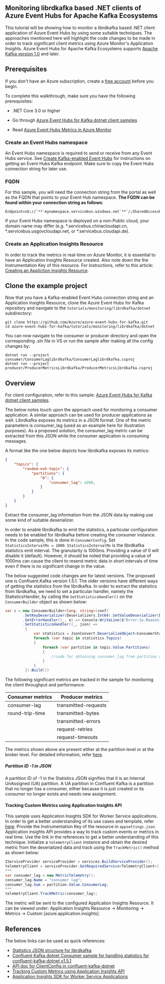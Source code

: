 ## Monitoring librdkafka based .NET clients of Azure Event Hubs for Apache Kafka Ecosystems

This tutorial will be showing how to monitor a librdkafka based .NET client application of Azure Event Hubs by using some suitable techniques. The approaches mentioned here will highlight the code changes to be made in order to track significant client metrics using Azure Monitor's Application Insights. Azure Event Hubs for Apache Kafka Ecosystems supports [Apache Kafka version 1.0](https://kafka.apache.org/10/documentation.html) and later. 

## Prerequisites

If you don't have an Azure subscription, create a [free account](https://azure.microsoft.com/free/?ref=microsoft.com&utm_source=microsoft.com&utm_medium=docs&utm_campaign=visualstudio) before you begin.

To complete this walkthrough, make sure you have the following prerequisites:

- .NET Core 3.0 or higher 

- Go through [Azure Event Hubs for Kafka dotnet client samples](https://github.com/Azure/azure-event-hubs-for-kafka/tree/master/quickstart/dotnet)
- Read [Azure Event Hubs Metrics in Azure Monitor](https://docs.microsoft.com/en-us/azure/event-hubs/event-hubs-metrics-azure-monitor)

### Create an Event Hubs namespace

An Event Hubs namespace is required to send or receive from any Event Hubs service. See [Create Kafka-enabled Event Hubs](https://docs.microsoft.com/azure/event-hubs/event-hubs-create-kafka-enabled) for instructions on getting an Event Hubs Kafka endpoint. Make sure to copy the Event Hubs connection string for later use.

### FQDN

For this sample, you will need the connection string from the portal as well as the FQDN that points to your Event Hub namespace. **The FQDN can be found within your connection string as follows**:

```
Endpoint=sb://`**`mynamespace.servicebus.windows.net`**`/;SharedAccessKeyName=XXXXXX;SharedAccessKey=XXXXXX
```

If your Event Hubs namespace is deployed on a non-Public cloud, your domain name may differ (e.g. *.servicebus.chinacloudapi.cn, *.servicebus.usgovcloudapi.net, or *.servicebus.cloudapi.de).

### Create an Application Insights Resource

In order to track the metrics in real-time on Azure Monitor, it is essential to have an Application Insights Resource created. Also note down the the Instrumentation Key of this resource. For instructions, refer to this article: [Creating an Appliction Insights Resource](https://docs.microsoft.com/en-us/azure/azure-monitor/app/create-new-resource).

## Clone the example project

Now that you have a Kafka-enabled Event Hubs connection string and an Application Insights Resource, clone the Azure Event Hubs for Kafka repository and navigate to the `tutorials/monitoring/librdkafka/dotnet` subdirectory:

```
git clone https://github.com/Azure/azure-event-hubs-for-kafka.git
cd azure-event-hubs-for-kafka/tutorials/monitoring/librdkafka/dotnet
```

You can now navigate to the consumer or producer directory and open the corresponding .sln file in VS or run the sample after making all the config changes by:

```
dotnet run --project consumer/ConsumerLaglibrdkafka/ConsumerLaglibrdkafka.csproj
dotnet run --project producer/ProducerMetricsLibrdkafka/ProducerMetricsLibrdkafka.csproj
```

## Overview 

For client configuration, refer to this sample:  [Azure Event Hubs for Kafka dotnet client samples](https://github.com/Azure/azure-event-hubs-for-kafka/tree/master/quickstart/dotnet).

The below notes touch upon the approach used for monitoring a consumer application. A similar approach can be used for producer applications as well. Librdkafka exposes its metrics in a JSON format. One of the metric parameters is consumer_lag (used as an example here for illustration purposes). As a proposed solution, the consumer_lag metric can be extracted from this JSON while the consumer application is consuming messages.

A format like the one below depicts how librdkafka exposes its metrics:

```json
{ 
    "topics": { 
        "random-evh-topic": { 
            "partitions": { 
                "0": { 
                    "consumer_lag": 4200, 
                } 
            } 
        } 
    } 
} 
```

Extract the consumer_lag information from the JSON data by making use some kind of suitable deserializer. 

In order to enable librdkafka to emit the statistics, a particular configuration needs to be enabled for librdkafka before creating the consumer instance. In the code sample, this is done in `ConsumerConfig`. Set `StatisticsIntervalMs = 1000`. `StatisticsIntervalMs` is the librdkafka statistics emit interval. The granularity is 1000ms. Providing a value of 0 will disable it (default). However, it should be noted that providing a value of 1000ms can cause the client to resend metric data in short intervals of time even if there is no significant change in the value.

The below suggested code changes are for latest versions. The proposed one is Confluent.Kafka version 1.5.1. The older versions have different ways of getting the statistics from the librdkafka. In order to extract the statistics from librdkafka, we need to set a particular handler, namely the StatisticsHandler, by calling the `SetStatisticsHandler()` on the `ConsumerBuilder` object as shown below:

```c#
var c = new ConsumerBuilder<long, string>(conf)
        .SetKeyDeserializer(Deserializers.Int64).SetValueDeserializer(Deserializers.Utf8)
        .SetErrorHandler((_, e) => Console.WriteLine($"Error:{e.Reason}"))
        .SetStatisticsHandler((_, json) => 
         { 
             var statistics = JsonConvert.DeserializeObject<ConsumerStatistics>(json); 
             foreach (var topic in statistics.Topics) 
             { 
                 foreach (var partition in topic.Value.Partitions) 
                 { 
                     //code for obtaining consumer_lag from partition and tracking using the Application Insights API 
                 } 
             } 
         }).Build()) 
```

The following significant metrics are tracked in the sample for monitoring the client throughput and performance:

| Consumer metrics | Producer metrics     |
| ---------------- | -------------------- |
| consumer-lag     | transmitted-requests |
| round-trip-time  | transmitted-bytes    |
|                  | transmitted-errors   |
|                  | request-retries      |
|                  | request-timeouts     |

The metrics shown above are present either at the partition level or at the broker level. For detailed information, refer [here](https://github.com/edenhill/librdkafka/blob/master/STATISTICS.md).

##### Partition ID -1 in JSON

A partition ID of -1 in the Statistics JSON signifies that it is an Internal UnAssigned (UA) partition. A UA partition in Confluent Kafka is a partition that no longer has a consumer, either because it is just created or its consumer no longer exists and needs new assignment.

#### Tracking Custom Metrics using Application Insights API

This sample uses Application Insights SDK for Worker Service applications. In order to get a better understanding of its use cases and template, refer [here](https://docs.microsoft.com/en-us/azure/azure-monitor/app/worker-service). Provide the Instrumentation Key of the resource in `appsettings.json`. Application insights API provides a way to track custom events or metrics in real time. Use the link in the references to get a better understanding of this technique. Initialize a `telemetryClient` instance and obtain the desired metric from the deserialized data and track using the `TrackMetric()` method as shown below:

```c#
IServiceProvider serviceProvider = services.BuildServiceProvider(); 
telemetryClient = serviceProvider.GetRequiredService<TelemetryClient>(); 
***
var consumer_lag = new MetricTelemetry(); 
consumer_lag.Name = "consumer lag"; 
consumer_lag.Sum = partition.Value.ConsumerLag; 
***
telemetryClient.TrackMetric(consumer_lag); 
```

The metric will be sent to the configured Application Insights Resource. It can be viewed under: Application Insights Resource -> Monitoring -> Metrics -> Custom [azure.application.insights]. 

## References

The below links can be used as quick references:

- [Statistics JSON structure for librdkafka](https://github.com/edenhill/librdkafka/blob/master/STATISTICS.md)
- [Confluent Kafka dotnet Consumer sample for handling statistics for confluent-kafka-dotnet v1.5.1](https://github.com/confluentinc/confluent-kafka-dotnet/blob/master/examples/Consumer/Program.cs)
- [API doc for ClientConfig in confluent-kafka-dotnet](https://docs.confluent.io/current/clients/confluent-kafka-dotnet/api/Confluent.Kafka.ClientConfig.html#Confluent_Kafka_ClientConfig_StatisticsIntervalMs)
- [Tracking Custom Metrics using Application Insights API](https://docs.microsoft.com/en-us/azure/azure-monitor/app/api-custom-events-metrics)
- [Application Insights SDK for Worker Service Applications](https://docs.microsoft.com/en-us/azure/azure-monitor/app/worker-service)